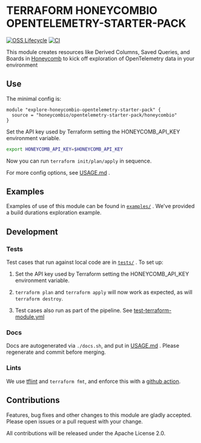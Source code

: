 TERRAFORM HONEYCOMBIO OPENTELEMETRY-STARTER-PACK
================================================================

[![OSS Lifecycle](https://img.shields.io/osslifecycle/honeycombio/terraform-honeycombio-opentelemetry-starter-pack?color=success)](https://github.com/honeycombio/home/blob/main/honeycomb-oss-lifecycle-and-practices.md)
[![CI](https://github.com/honeycombio/terraform-honeycombio-opentelemetry-starter-pack/actions/workflows/test-terraform-module.yml/badge.svg)](https://github.com/honeycombio/terraform-honeycombio-opentelemetry-starter-pack/actions?query=Test%20Terraform%20Module)

This module creates resources like Derived Columns, Saved Queries, and Boards in [Honeycomb](https://www.honeycomb.io) to kick off exploration of OpenTelemetry data in your environment

## Use

The minimal config is:

```hcl
module "explore-honeycombio-opentelemetry-starter-pack" {
  source = "honeycombio/opentelemetry-starter-pack/honeycombio"
}
```

Set the API key used by Terraform setting the HONEYCOMB_API_KEY environment variable.

```bash
export HONEYCOMB_API_KEY=$HONEYCOMB_API_KEY
```

Now you can run `terraform init/plan/apply` in sequence.

For more config options,
see [USAGE.md](https://github.com/honeycombio/terraform-honeycombio-opentelemetry-starter-pack/blob/main/USAGE.md)
.

## Examples

Examples of use of this module can be found
in [`examples/`](https://github.com/honeycombio/terraform-honeycombio-opentelemetry-starter-pack/tree/main/examples)
. We've
provided a build durations exploration example.

## Development

### Tests

Test cases that run against local code are
in [`tests/`](https://github.com/honeycombio/terraform-honeycombio-opentelemetry-starter-pack/tree/main/tests)
. To set up:

1. Set the API key used by Terraform setting the HONEYCOMB_API_KEY environment variable.

3. `terraform plan` and `terraform apply` will now work as expected, as will
   `terraform destroy`.

4. Test cases also run as part of the pipeline.
   See [test-terraform-module.yml](https://github.com/honeycombio/terraform-honeycombio-opentelemetry-starter-pack/blob/main/.github/workflows/test-terraform-module.yml)

### Docs

Docs are autogenerated via `./docs.sh`, and put
in [USAGE.md](https://github.com/honeycombio/terraform-honeycombio-opentelemetry-starter-pack/blob/main/USAGE.md)
. Please
regenerate and commit before merging.

### Lints

We use [tflint](https://github.com/terraform-linters/tflint) and `terraform
fmt`, and enforce this with a [github action](.github/workflows/tflint.yml).

## Contributions

Features, bug fixes and other changes to this module are gladly accepted. Please open issues or a pull request with your
change.

All contributions will be released under the Apache License 2.0.

